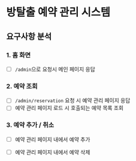 # 방탈출 예약 관리 시스템

## 요구사항 분석

### 1. 홈 화면

- [ ] `/admin`으로 요청시 메인 페이지 응답

### 2. 예약 조회

- [ ] `/admin/reservation` 요청 시 예약 관리 페이지 응답
- [ ] 예약 관리 페이지 로드 시 호출되는 예약 목록 조회

### 3. 예약 추가 / 취소

- [ ] 예약 관리 페이지 내에서 예약 추가
- [ ] 예약 관리 페이지 내에서 예약 삭제

